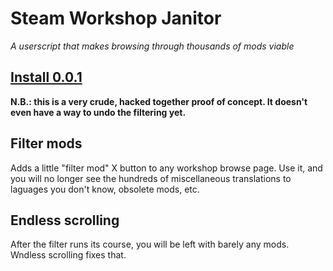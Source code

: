 # Steam Workshop Janitor
_A userscript that makes browsing through thousands of mods viable_

## [Install 0.0.1](https://github.com/Jetsparrow/steam-workshop-janitor/raw/main/steam-workshop-janitor.user.js)

**N.B.: this is a very crude, hacked together proof of concept. It doesn't even have a way to undo the filtering yet.**

## Filter mods

Adds a little "filter mod" X button to any workshop browse page. Use it, and you will no longer see the hundreds of miscellaneous translations to laguages you don't know, obsolete mods, etc. 

## Endless scrolling

After the filter runs its course, you will be left with barely any mods. Wndless scrolling fixes that.

